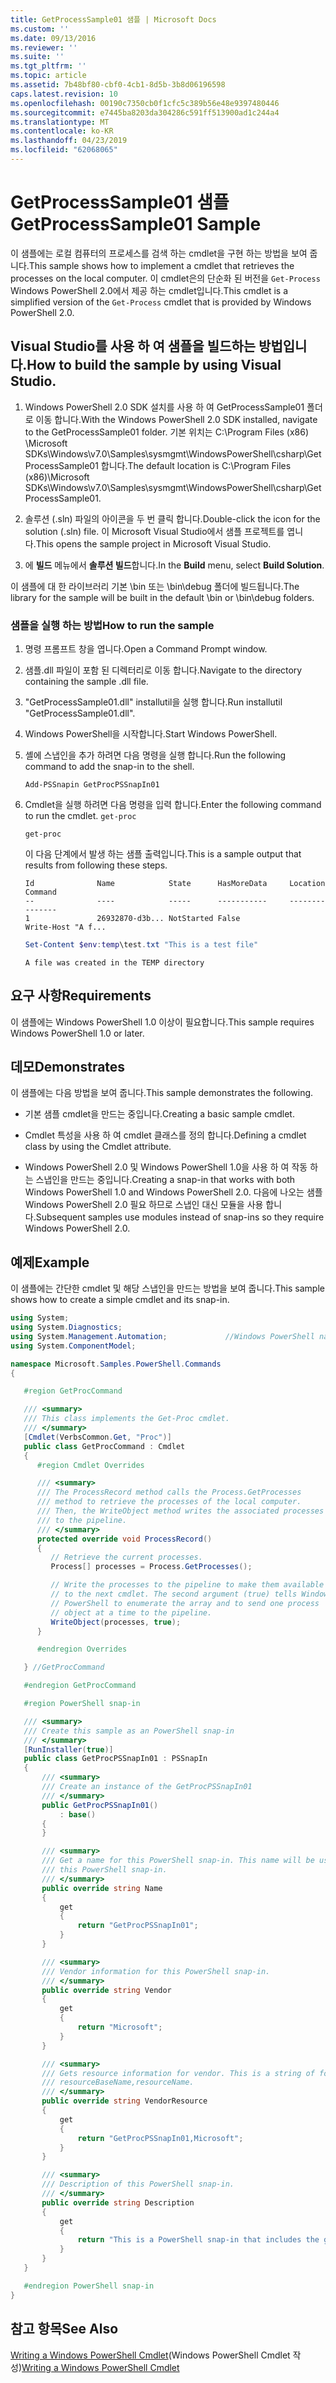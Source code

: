 ```yaml
---
title: GetProcessSample01 샘플 | Microsoft Docs
ms.custom: ''
ms.date: 09/13/2016
ms.reviewer: ''
ms.suite: ''
ms.tgt_pltfrm: ''
ms.topic: article
ms.assetid: 7b48bf80-cbf0-4cb1-8d5b-3b8d06196598
caps.latest.revision: 10
ms.openlocfilehash: 00190c7350cb0f1cfc5c389b56e48e9397480446
ms.sourcegitcommit: e7445ba8203da304286c591ff513900ad1c244a4
ms.translationtype: MT
ms.contentlocale: ko-KR
ms.lasthandoff: 04/23/2019
ms.locfileid: "62068065"
---
```

# <a name="getprocesssample01-sample"></a><span data-ttu-id="e3c48-102">GetProcessSample01 샘플</span><span class="sxs-lookup"><span data-stu-id="e3c48-102">GetProcessSample01 Sample</span></span>

<span data-ttu-id="e3c48-103">이 샘플에는 로컬 컴퓨터의 프로세스를 검색 하는 cmdlet을 구현 하는 방법을 보여 줍니다.</span><span class="sxs-lookup"><span data-stu-id="e3c48-103">This sample shows how to implement a cmdlet that retrieves the processes on the local computer.</span></span> <span data-ttu-id="e3c48-104">이 cmdlet은의 단순화 된 버전을 `Get-Process` Windows PowerShell 2.0에서 제공 하는 cmdlet입니다.</span><span class="sxs-lookup"><span data-stu-id="e3c48-104">This cmdlet is a simplified version of the `Get-Process` cmdlet that is provided by Windows PowerShell 2.0.</span></span>

## <a name="how-to-build-the-sample-by-using-visual-studio"></a><span data-ttu-id="e3c48-105">Visual Studio를 사용 하 여 샘플을 빌드하는 방법입니다.</span><span class="sxs-lookup"><span data-stu-id="e3c48-105">How to build the sample by using Visual Studio.</span></span>

1. <span data-ttu-id="e3c48-106">Windows PowerShell 2.0 SDK 설치를 사용 하 여 GetProcessSample01 폴더로 이동 합니다.</span><span class="sxs-lookup"><span data-stu-id="e3c48-106">With the Windows PowerShell 2.0 SDK installed, navigate to the GetProcessSample01 folder.</span></span> <span data-ttu-id="e3c48-107">기본 위치는 C:\Program Files (x86) \Microsoft SDKs\Windows\v7.0\Samples\sysmgmt\WindowsPowerShell\csharp\GetProcessSample01 합니다.</span><span class="sxs-lookup"><span data-stu-id="e3c48-107">The default location is C:\Program Files (x86)\Microsoft SDKs\Windows\v7.0\Samples\sysmgmt\WindowsPowerShell\csharp\GetProcessSample01.</span></span>

2. <span data-ttu-id="e3c48-108">솔루션 (.sln) 파일의 아이콘을 두 번 클릭 합니다.</span><span class="sxs-lookup"><span data-stu-id="e3c48-108">Double-click the icon for the solution (.sln) file.</span></span> <span data-ttu-id="e3c48-109">이 Microsoft Visual Studio에서 샘플 프로젝트를 엽니다.</span><span class="sxs-lookup"><span data-stu-id="e3c48-109">This opens the sample project in Microsoft Visual Studio.</span></span>

3. <span data-ttu-id="e3c48-110">에 **빌드** 메뉴에서 **솔루션 빌드**합니다.</span><span class="sxs-lookup"><span data-stu-id="e3c48-110">In the **Build** menu, select **Build Solution**.</span></span>

  <span data-ttu-id="e3c48-111">이 샘플에 대 한 라이브러리 기본 \bin 또는 \bin\debug 폴더에 빌드됩니다.</span><span class="sxs-lookup"><span data-stu-id="e3c48-111">The library for the sample will be built in the default \bin or \bin\debug folders.</span></span>

### <a name="how-to-run-the-sample"></a><span data-ttu-id="e3c48-112">샘플을 실행 하는 방법</span><span class="sxs-lookup"><span data-stu-id="e3c48-112">How to run the sample</span></span>

1. <span data-ttu-id="e3c48-113">명령 프롬프트 창을 엽니다.</span><span class="sxs-lookup"><span data-stu-id="e3c48-113">Open a Command Prompt window.</span></span>

2. <span data-ttu-id="e3c48-114">샘플.dll 파일이 포함 된 디렉터리로 이동 합니다.</span><span class="sxs-lookup"><span data-stu-id="e3c48-114">Navigate to the directory containing the sample .dll file.</span></span>

3. <span data-ttu-id="e3c48-115">"GetProcessSample01.dll" installutil을 실행 합니다.</span><span class="sxs-lookup"><span data-stu-id="e3c48-115">Run installutil "GetProcessSample01.dll".</span></span>

4. <span data-ttu-id="e3c48-116">Windows PowerShell을 시작합니다.</span><span class="sxs-lookup"><span data-stu-id="e3c48-116">Start Windows PowerShell.</span></span>

5. <span data-ttu-id="e3c48-117">셸에 스냅인을 추가 하려면 다음 명령을 실행 합니다.</span><span class="sxs-lookup"><span data-stu-id="e3c48-117">Run the following command to add the snap-in to the shell.</span></span>

   `Add-PSSnapin GetProcPSSnapIn01`

6. <span data-ttu-id="e3c48-118">Cmdlet을 실행 하려면 다음 명령을 입력 합니다.</span><span class="sxs-lookup"><span data-stu-id="e3c48-118">Enter the following command to run the cmdlet.</span></span> `get-proc`

   `get-proc`

   <span data-ttu-id="e3c48-119">이 다음 단계에서 발생 하는 샘플 출력입니다.</span><span class="sxs-lookup"><span data-stu-id="e3c48-119">This is a sample output that results from following these steps.</span></span>

   ```output
   Id              Name            State      HasMoreData     Location             Command
   --              ----            -----      -----------     --------             -------
   1               26932870-d3b... NotStarted False                                 Write-Host "A f...

   ```

   ```powershell
   Set-Content $env:temp\test.txt "This is a test file"
   ```

   ```output
   A file was created in the TEMP directory
   ```

## <a name="requirements"></a><span data-ttu-id="e3c48-120">요구 사항</span><span class="sxs-lookup"><span data-stu-id="e3c48-120">Requirements</span></span>

<span data-ttu-id="e3c48-121">이 샘플에는 Windows PowerShell 1.0 이상이 필요합니다.</span><span class="sxs-lookup"><span data-stu-id="e3c48-121">This sample requires Windows PowerShell 1.0 or later.</span></span>

## <a name="demonstrates"></a><span data-ttu-id="e3c48-122">데모</span><span class="sxs-lookup"><span data-stu-id="e3c48-122">Demonstrates</span></span>

<span data-ttu-id="e3c48-123">이 샘플에는 다음 방법을 보여 줍니다.</span><span class="sxs-lookup"><span data-stu-id="e3c48-123">This sample demonstrates the following.</span></span>

- <span data-ttu-id="e3c48-124">기본 샘플 cmdlet을 만드는 중입니다.</span><span class="sxs-lookup"><span data-stu-id="e3c48-124">Creating a basic sample cmdlet.</span></span>

- <span data-ttu-id="e3c48-125">Cmdlet 특성을 사용 하 여 cmdlet 클래스를 정의 합니다.</span><span class="sxs-lookup"><span data-stu-id="e3c48-125">Defining a cmdlet class by using the Cmdlet attribute.</span></span>

- <span data-ttu-id="e3c48-126">Windows PowerShell 2.0 및 Windows PowerShell 1.0을 사용 하 여 작동 하는 스냅인을 만드는 중입니다.</span><span class="sxs-lookup"><span data-stu-id="e3c48-126">Creating a snap-in that works with both Windows PowerShell 1.0 and Windows PowerShell 2.0.</span></span> <span data-ttu-id="e3c48-127">다음에 나오는 샘플 Windows PowerShell 2.0 필요 하므로 스냅인 대신 모듈을 사용 합니다.</span><span class="sxs-lookup"><span data-stu-id="e3c48-127">Subsequent samples use modules instead of snap-ins so they require Windows PowerShell 2.0.</span></span>

## <a name="example"></a><span data-ttu-id="e3c48-128">예제</span><span class="sxs-lookup"><span data-stu-id="e3c48-128">Example</span></span>

<span data-ttu-id="e3c48-129">이 샘플에는 간단한 cmdlet 및 해당 스냅인을 만드는 방법을 보여 줍니다.</span><span class="sxs-lookup"><span data-stu-id="e3c48-129">This sample shows how to create a simple cmdlet and its snap-in.</span></span>

```csharp
using System;
using System.Diagnostics;
using System.Management.Automation;             //Windows PowerShell namespace
using System.ComponentModel;

namespace Microsoft.Samples.PowerShell.Commands
{

   #region GetProcCommand

   /// <summary>
   /// This class implements the Get-Proc cmdlet.
   /// </summary>
   [Cmdlet(VerbsCommon.Get, "Proc")]
   public class GetProcCommand : Cmdlet
   {
      #region Cmdlet Overrides

      /// <summary>
      /// The ProcessRecord method calls the Process.GetProcesses
      /// method to retrieve the processes of the local computer.
      /// Then, the WriteObject method writes the associated processes
      /// to the pipeline.
      /// </summary>
      protected override void ProcessRecord()
      {
         // Retrieve the current processes.
         Process[] processes = Process.GetProcesses();

         // Write the processes to the pipeline to make them available
         // to the next cmdlet. The second argument (true) tells Windows
         // PowerShell to enumerate the array and to send one process
         // object at a time to the pipeline.
         WriteObject(processes, true);
      }

      #endregion Overrides

   } //GetProcCommand

   #endregion GetProcCommand

   #region PowerShell snap-in

   /// <summary>
   /// Create this sample as an PowerShell snap-in
   /// </summary>
   [RunInstaller(true)]
   public class GetProcPSSnapIn01 : PSSnapIn
   {
       /// <summary>
       /// Create an instance of the GetProcPSSnapIn01
       /// </summary>
       public GetProcPSSnapIn01()
           : base()
       {
       }

       /// <summary>
       /// Get a name for this PowerShell snap-in. This name will be used in registering
       /// this PowerShell snap-in.
       /// </summary>
       public override string Name
       {
           get
           {
               return "GetProcPSSnapIn01";
           }
       }

       /// <summary>
       /// Vendor information for this PowerShell snap-in.
       /// </summary>
       public override string Vendor
       {
           get
           {
               return "Microsoft";
           }
       }

       /// <summary>
       /// Gets resource information for vendor. This is a string of format:
       /// resourceBaseName,resourceName.
       /// </summary>
       public override string VendorResource
       {
           get
           {
               return "GetProcPSSnapIn01,Microsoft";
           }
       }

       /// <summary>
       /// Description of this PowerShell snap-in.
       /// </summary>
       public override string Description
       {
           get
           {
               return "This is a PowerShell snap-in that includes the get-proc cmdlet.";
           }
       }
   }

   #endregion PowerShell snap-in
}
```

## <a name="see-also"></a><span data-ttu-id="e3c48-130">참고 항목</span><span class="sxs-lookup"><span data-stu-id="e3c48-130">See Also</span></span>

<span data-ttu-id="e3c48-131">[Writing a Windows PowerShell Cmdlet](./writing-a-windows-powershell-cmdlet.md)(Windows PowerShell Cmdlet 작성)</span><span class="sxs-lookup"><span data-stu-id="e3c48-131">[Writing a Windows PowerShell Cmdlet](./writing-a-windows-powershell-cmdlet.md)</span></span>